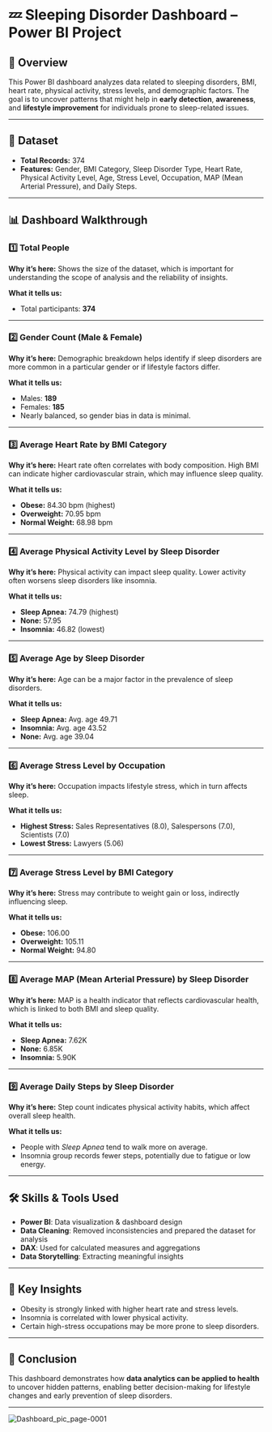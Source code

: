 # 💤 Sleeping Disorder Dashboard – Power BI Project

## 📌 Overview

This Power BI dashboard analyzes data related to sleeping disorders, BMI, heart rate, physical activity, stress levels, and demographic factors.
The goal is to uncover patterns that might help in **early detection**, **awareness**, and **lifestyle improvement** for individuals prone to sleep-related issues.

---

## 📂 Dataset

* **Total Records:** 374
* **Features:** Gender, BMI Category, Sleep Disorder Type, Heart Rate, Physical Activity Level, Age, Stress Level, Occupation, MAP (Mean Arterial Pressure), and Daily Steps.

---

## 📊 Dashboard Walkthrough

### 1️⃣ **Total People**

**Why it’s here:**
Shows the size of the dataset, which is important for understanding the scope of analysis and the reliability of insights.

**What it tells us:**

* Total participants: **374**

---

### 2️⃣ **Gender Count (Male & Female)**

**Why it’s here:**
Demographic breakdown helps identify if sleep disorders are more common in a particular gender or if lifestyle factors differ.

**What it tells us:**

* Males: **189**
* Females: **185**
* Nearly balanced, so gender bias in data is minimal.

---

### 3️⃣ **Average Heart Rate by BMI Category**

**Why it’s here:**
Heart rate often correlates with body composition. High BMI can indicate higher cardiovascular strain, which may influence sleep quality.

**What it tells us:**

* **Obese:** 84.30 bpm (highest)
* **Overweight:** 70.95 bpm
* **Normal Weight:** 68.98 bpm

---

### 4️⃣ **Average Physical Activity Level by Sleep Disorder**

**Why it’s here:**
Physical activity can impact sleep quality. Lower activity often worsens sleep disorders like insomnia.

**What it tells us:**

* **Sleep Apnea:** 74.79 (highest)
* **None:** 57.95
* **Insomnia:** 46.82 (lowest)

---

### 5️⃣ **Average Age by Sleep Disorder**

**Why it’s here:**
Age can be a major factor in the prevalence of sleep disorders.

**What it tells us:**

* **Sleep Apnea:** Avg. age 49.71
* **Insomnia:** Avg. age 43.52
* **None:** Avg. age 39.04

---

### 6️⃣ **Average Stress Level by Occupation**

**Why it’s here:**
Occupation impacts lifestyle stress, which in turn affects sleep.

**What it tells us:**

* **Highest Stress:** Sales Representatives (8.0), Salespersons (7.0), Scientists (7.0)
* **Lowest Stress:** Lawyers (5.06)

---

### 7️⃣ **Average Stress Level by BMI Category**

**Why it’s here:**
Stress may contribute to weight gain or loss, indirectly influencing sleep.

**What it tells us:**

* **Obese:** 106.00
* **Overweight:** 105.11
* **Normal Weight:** 94.80

---

### 8️⃣ **Average MAP (Mean Arterial Pressure) by Sleep Disorder**

**Why it’s here:**
MAP is a health indicator that reflects cardiovascular health, which is linked to both BMI and sleep quality.

**What it tells us:**

* **Sleep Apnea:** 7.62K
* **None:** 6.85K
* **Insomnia:** 5.90K

---

### 9️⃣ **Average Daily Steps by Sleep Disorder**

**Why it’s here:**
Step count indicates physical activity habits, which affect overall sleep health.

**What it tells us:**

* People with *Sleep Apnea* tend to walk more on average.
* Insomnia group records fewer steps, potentially due to fatigue or low energy.

---

## 🛠 Skills & Tools Used

* **Power BI**: Data visualization & dashboard design
* **Data Cleaning**: Removed inconsistencies and prepared the dataset for analysis
* **DAX**: Used for calculated measures and aggregations
* **Data Storytelling**: Extracting meaningful insights

---

## 📌 Key Insights

* Obesity is strongly linked with higher heart rate and stress levels.
* Insomnia is correlated with lower physical activity.
* Certain high-stress occupations may be more prone to sleep disorders.

---

## 📢 Conclusion

This dashboard demonstrates how **data analytics can be applied to health** to uncover hidden patterns, enabling better decision-making for lifestyle changes and early prevention of sleep disorders.

---
![Dashboard_pic_page-0001](https://github.com/user-attachments/assets/68f53816-2b43-4f48-b4e9-99d8e17877da)

